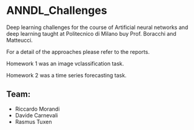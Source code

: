 # ANNDL_Challenges
 Deep learning challenges for the course of Artificial neural networks and deep learning taught at Politecnico di Milano buy Prof. Boracchi and Matteucci.

 For a detail of the approaches please refer to the reports.

 Homework 1 was an image vclassification task.

 Homework 2 was a time series forecasting task.

 ## Team:

 - Riccardo Morandi
 - Davide Carnevali
 - Rasmus Tuxen
